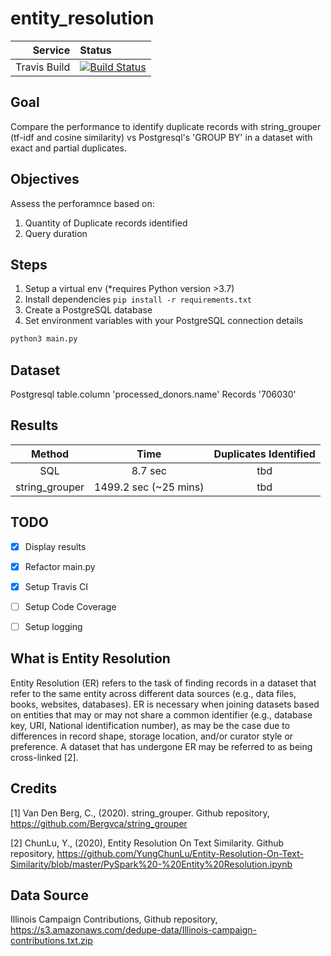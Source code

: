# entity_resolution


|Service|Status|
| -------------: | :---- |
| Travis Build   | [![Build Status](https://travis-ci.org/JeffreyJackovich/entity_resolution.svg?branch=master)](https://travis-ci.org/JeffreyJackovich/entity_resolution) |



## Goal
Compare the performance to identify duplicate records with string_grouper (tf-idf and cosine similarity) 
vs Postgresql's 'GROUP BY' in a dataset with exact and partial duplicates. 


## Objectives
Assess the perforamnce based on:
 1. Quantity of Duplicate records identified 
 2. Query duration
 

## Steps
1. Setup a virtual env (*requires Python version >3.7)  
2. Install dependencies `pip install -r requirements.txt`
3. Create a PostgreSQL database
4. Set environment variables with your PostgreSQL connection details



```bash
python3 main.py 

```
## Dataset
Postgresql table.column 'processed_donors.name'
Records '706030'


## Results
| Method | Time | Duplicates Identified|
| :-------------: | :----: | :----: |
| SQL | 8.7 sec  |  tbd |
| string_grouper | 1499.2 sec (~25 mins)| tbd |        



## TODO
- [x] Display results
- [x] Refactor main.py
- [x] Setup Travis CI 
- [ ] Setup Code Coverage 
- [ ] Setup logging


## What is Entity Resolution
Entity Resolution (ER) refers to the task of finding records in a dataset that refer to the same entity across different data sources (e.g., data files, books, websites, databases). ER is necessary when joining datasets based on entities that may or may not share a common identifier (e.g., database key, URI, National identification number), as may be the case due to differences in record shape, storage location, and/or curator style or preference. A dataset that has undergone ER may be referred to as being cross-linked [2].

## Credits
[1] Van Den Berg, C., (2020). string_grouper. Github repository, https://github.com/Bergvca/string_grouper

[2] ChunLu, Y., (2020), Entity Resolution On Text Similarity. Github repository, https://github.com/YungChunLu/Entity-Resolution-On-Text-Similarity/blob/master/PySpark%20-%20Entity%20Resolution.ipynb

## Data Source
Illinois Campaign Contributions, Github repository, https://s3.amazonaws.com/dedupe-data/Illinois-campaign-contributions.txt.zip
